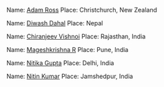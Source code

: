 Name: [Adam Ross](https://github.com/R055A)
Place: Christchurch, New Zealand

Name: [Diwash Dahal](https://github.com/diwash007)
Place: Nepal

Name: [Chiranjeev Vishnoi](https://github.com/Chiranjeev-droid)
Place: Rajasthan, India


Name: [Mageshkrishna R](https://github.com/silicolicious)
Place: Pune, India

Name: [Nitika Gupta](https://github.com/NitikaGupta16)
Place: Delhi, India 

Name: [Nitin Kumar](https://github.com/nitinkumar30)
Place: Jamshedpur, India
